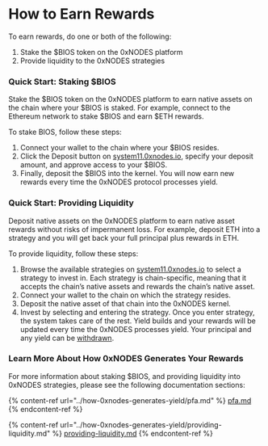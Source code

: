 # How to Earn Rewards

To earn rewards, do one or both of the following:

1. Stake the $BIOS token on the 0xNODES platform
2. Provide liquidity to the 0xNODES strategies

### Quick Start: Staking $BIOS

Stake the $BIOS token on the 0xNODES platform to earn native assets on the chain where your $BIOS is staked. For example, connect to the Ethereum network to stake $BIOS and earn $ETH rewards.

To stake BIOS, follow these steps:

1. Connect your wallet to the chain where your $BIOS resides.
2. Click the Deposit button on [system11.0xnodes.io](https://system11.0xnodes.io), specify your deposit amount, and approve access to your $BIOS.&#x20;
3. Finally, deposit the $BIOS into the kernel. You will now earn new rewards every time the 0xNODES protocol processes yield.&#x20;

### Quick Start: Providing Liquidity

Deposit native assets on the 0xNODES platform to earn native asset rewards without risks of impermanent loss. For example, deposit ETH into a strategy and you will get back your full principal plus rewards in ETH.

To provide liquidity, follow these steps:

1. Browse the available strategies on [system11.0xnodes.io](https://system11.0xnodes.io) to select a strategy to invest in. Each strategy is chain-specific, meaning that it accepts the chain’s native assets and rewards the chain’s native asset.
2. Connect your wallet to the chain on which the strategy resides.
3. Deposit the native asset of that chain into the 0xNODES kernel.
4. Invest by selecting and entering the strategy. Once you enter strategy, the system takes care of the rest. Yield builds and your rewards will be updated every time the 0xNODES processes yield. Your principal and any yield can be [withdrawn](how-to-withdraw-funds.md).

### Learn More About How 0xNODES Generates Your Rewards

For more information about staking $BIOS, and providing liquidity into 0xNODES strategies, please see the following documentation sections:

{% content-ref url="../how-0xnodes-generates-yield/pfa.md" %}
[pfa.md](../how-0xnodes-generates-yield/pfa.md)
{% endcontent-ref %}

{% content-ref url="../how-0xnodes-generates-yield/providing-liquidity.md" %}
[providing-liquidity.md](../how-0xnodes-generates-yield/providing-liquidity.md)
{% endcontent-ref %}
